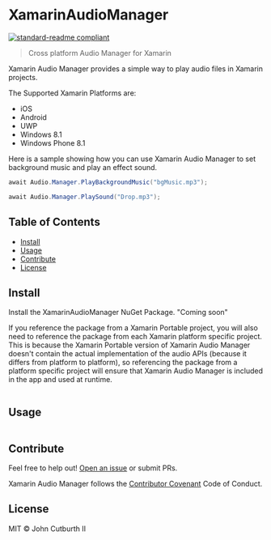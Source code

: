 # XamarinAudioManager

[![standard-readme compliant](https://img.shields.io/badge/readme%20style-standard-brightgreen.svg?style=flat-square)](https://github.com/RichardLitt/standard-readme)

> Cross platform Audio Manager for Xamarin

Xamarin Audio Manager provides a simple way to play audio files in Xamarin projects.

The Supported Xamarin Platforms are:
- iOS
- Android
- UWP
- Windows 8.1
- Windows Phone 8.1

Here is a sample showing how you can use Xamarin Audio Manager to set background music and play an effect sound.

```C#
await Audio.Manager.PlayBackgroundMusic("bgMusic.mp3");

await Audio.Manager.PlaySound("Drop.mp3");
```

## Table of Contents

- [Install](#install)
- [Usage](#usage)
- [Contribute](#contribute)
- [License](#license)

## Install

Install the XamarinAudioManager NuGet Package. "Coming soon"

If you reference the package from a Xamarin Portable project, you will also need to reference the package from each Xamarin platform specific project. This is because the Xamarin Portable version of Xamarin Audio Manager doesn't contain the actual implementation of the audio APIs (because it differs from platform to platform), so referencing the package from a platform specific project will ensure that Xamarin Audio Manager is included in the app and used at runtime.
```
```

## Usage

```
```

## Contribute

Feel free to help out! [Open an issue](https://github.com/jcphlux/XamarinAudioManager/issues/new) or submit PRs.

Xamarin Audio Manager follows the [Contributor Covenant](https://github.com/jcphlux/XamarinAudioManager/blob/master/CODEOFCONDUCT.md) Code of Conduct.

## License

MIT © John Cutburth II

